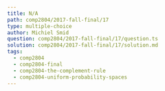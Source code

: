 ```yaml
---
title: N/A
path: comp2804/2017-fall-final/17
type: multiple-choice
author: Michiel Smid
question: comp2804/2017-fall-final/17/question.ts
solution: comp2804/2017-fall-final/17/solution.md
tags:
  - comp2804
  - comp2804-final
  - comp2804-the-complement-rule
  - comp2804-uniform-probability-spaces
---
```


